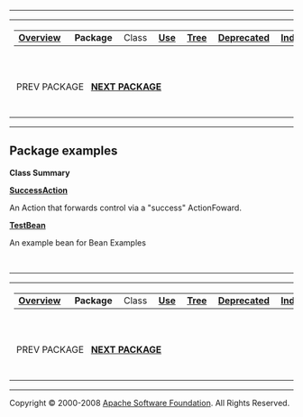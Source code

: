 ------------------------------------------------------------------------

<span id="navbar_top"></span> [](#skip-navbar_top "Skip navigation links")

<table>
<colgroup>
<col width="50%" />
<col width="50%" />
</colgroup>
<tbody>
<tr class="odd">
<td align="left"><span id="navbar_top_firstrow"></span>
<table>
<tbody>
<tr class="odd">
<td align="left"><a href="../overview-summary.html.md"><strong>Overview</strong></a> </td>
<td align="left"> <strong>Package</strong> </td>
<td align="left">Class </td>
<td align="left"><a href="package-use.html.md"><strong>Use</strong></a> </td>
<td align="left"><a href="package-tree.html.md"><strong>Tree</strong></a> </td>
<td align="left"><a href="../deprecated-list.html.md"><strong>Deprecated</strong></a> </td>
<td align="left"><a href="../index-all.html.md"><strong>Index</strong></a> </td>
<td align="left"><a href="../help-doc.html.md"><strong>Help</strong></a> </td>
</tr>
</tbody>
</table></td>
<td align="left"></td>
</tr>
<tr class="even">
<td align="left"> PREV PACKAGE   <a href="../examples/bean/package-summary.html.md"><strong>NEXT PACKAGE</strong></a></td>
<td align="left"><a href="../index.html.md?examples/package-summary.html"><strong>FRAMES</strong></a>    <a href="package-summary.html"><strong>NO FRAMES</strong></a>    
<a href="../allclasses-noframe.html.md"><strong>All Classes</strong></a></td>
</tr>
</tbody>
</table>

<span id="skip-navbar_top"></span>

------------------------------------------------------------------------

Package examples
----------------

**Class Summary**

**[SuccessAction](../examples/SuccessAction.html.md "class in examples")**

An Action that forwards control via a "success" ActionFoward.

**[TestBean](../examples/TestBean.html.md "class in examples")**

An example bean for Bean Examples

 

------------------------------------------------------------------------

<span id="navbar_bottom"></span> [](#skip-navbar_bottom "Skip navigation links")

<table>
<colgroup>
<col width="50%" />
<col width="50%" />
</colgroup>
<tbody>
<tr class="odd">
<td align="left"><span id="navbar_bottom_firstrow"></span>
<table>
<tbody>
<tr class="odd">
<td align="left"><a href="../overview-summary.html.md"><strong>Overview</strong></a> </td>
<td align="left"> <strong>Package</strong> </td>
<td align="left">Class </td>
<td align="left"><a href="package-use.html.md"><strong>Use</strong></a> </td>
<td align="left"><a href="package-tree.html.md"><strong>Tree</strong></a> </td>
<td align="left"><a href="../deprecated-list.html.md"><strong>Deprecated</strong></a> </td>
<td align="left"><a href="../index-all.html.md"><strong>Index</strong></a> </td>
<td align="left"><a href="../help-doc.html.md"><strong>Help</strong></a> </td>
</tr>
</tbody>
</table></td>
<td align="left"></td>
</tr>
<tr class="even">
<td align="left"> PREV PACKAGE   <a href="../examples/bean/package-summary.html.md"><strong>NEXT PACKAGE</strong></a></td>
<td align="left"><a href="../index.html.md?examples/package-summary.html"><strong>FRAMES</strong></a>    <a href="package-summary.html"><strong>NO FRAMES</strong></a>    
<a href="../allclasses-noframe.html.md"><strong>All Classes</strong></a></td>
</tr>
</tbody>
</table>

<span id="skip-navbar_bottom"></span>

------------------------------------------------------------------------

Copyright © 2000-2008 [Apache Software Foundation](http://www.apache.org/). All Rights Reserved.

